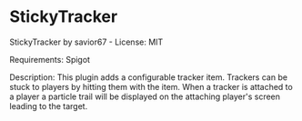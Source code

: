 # StickyTracker
StickyTracker by savior67 - 
License: 
MIT 

Requirements:
Spigot

Description:
This plugin adds a configurable tracker item. Trackers can be stuck to players by hitting them with the item. When a tracker is attached to a player a particle trail will be displayed on the attaching player's screen leading to the target.
